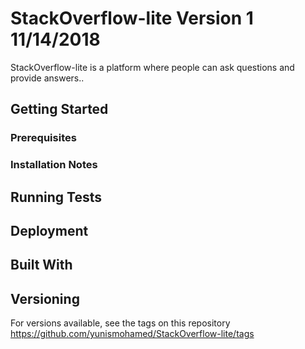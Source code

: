 
# StackOverflow-lite Version 1 11/14/2018

StackOverflow-lite is a platform where people can ask questions and provide answers..

## Getting Started


### Prerequisites



### Installation Notes



## Running Tests



## Deployment



## Built With


## Versioning

For versions available, see the tags on this repository
https://github.com/yunismohamed/StackOverflow-lite/tags



